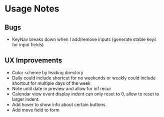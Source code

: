 # Usage Notes
## Bugs
- KeyNav breaks down when I add/remove inputs (generate stable keys for input fields)
## UX Improvements
- Color scheme by leading directory
- Daily could include shortcut for no weekends or weekly could include shortcut for multiple days of the week
- Note until date in preview and allow for inf recur
- Calendar view event display indent can only reset to 0, allow to reset to larger indent.
- Add hover to show info about certain buttons
- Add move field to form
